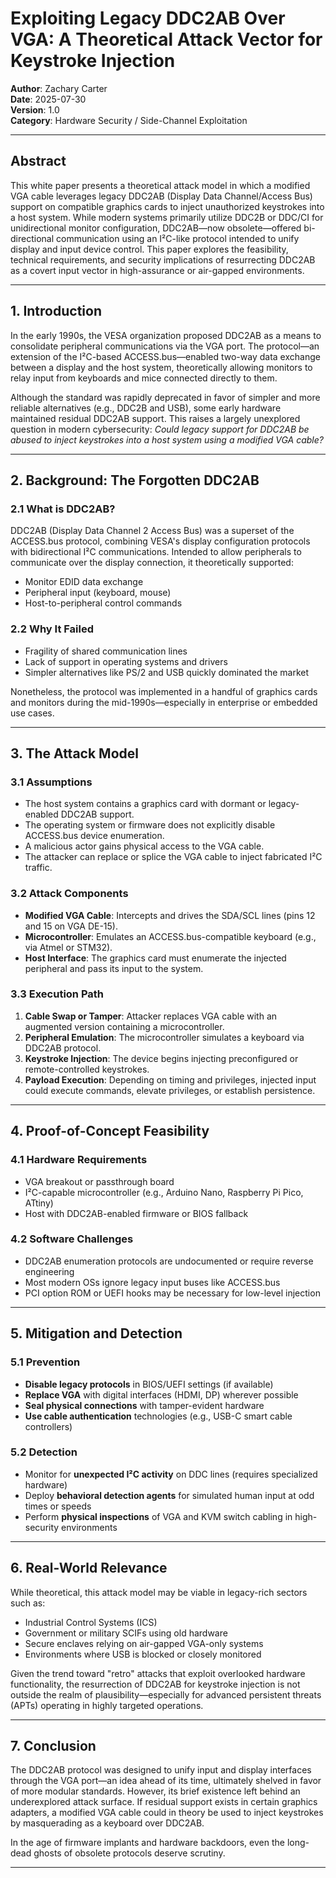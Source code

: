# Exploiting Legacy DDC2AB Over VGA: A Theoretical Attack Vector for Keystroke Injection

**Author**: Zachary Carter  
**Date**: 2025-07-30  
**Version**: 1.0  
**Category**: Hardware Security / Side-Channel Exploitation  

---

## Abstract

This white paper presents a theoretical attack model in which a modified VGA cable leverages legacy DDC2AB (Display Data Channel/Access Bus) support on compatible graphics cards to inject unauthorized keystrokes into a host system. While modern systems primarily utilize DDC2B or DDC/CI for unidirectional monitor configuration, DDC2AB—now obsolete—offered bi-directional communication using an I²C-like protocol intended to unify display and input device control. This paper explores the feasibility, technical requirements, and security implications of resurrecting DDC2AB as a covert input vector in high-assurance or air-gapped environments.

---

## 1. Introduction

In the early 1990s, the VESA organization proposed DDC2AB as a means to consolidate peripheral communications via the VGA port. The protocol—an extension of the I²C-based ACCESS.bus—enabled two-way data exchange between a display and the host system, theoretically allowing monitors to relay input from keyboards and mice connected directly to them.

Although the standard was rapidly deprecated in favor of simpler and more reliable alternatives (e.g., DDC2B and USB), some early hardware maintained residual DDC2AB support. This raises a largely unexplored question in modern cybersecurity: _Could legacy support for DDC2AB be abused to inject keystrokes into a host system using a modified VGA cable?_

---

## 2. Background: The Forgotten DDC2AB

### 2.1 What is DDC2AB?

DDC2AB (Display Data Channel 2 Access Bus) was a superset of the ACCESS.bus protocol, combining VESA's display configuration protocols with bidirectional I²C communications. Intended to allow peripherals to communicate over the display connection, it theoretically supported:

- Monitor EDID data exchange
- Peripheral input (keyboard, mouse)
- Host-to-peripheral control commands

### 2.2 Why It Failed

- Fragility of shared communication lines
- Lack of support in operating systems and drivers
- Simpler alternatives like PS/2 and USB quickly dominated the market

Nonetheless, the protocol was implemented in a handful of graphics cards and monitors during the mid-1990s—especially in enterprise or embedded use cases.

---

## 3. The Attack Model

### 3.1 Assumptions

- The host system contains a graphics card with dormant or legacy-enabled DDC2AB support.
- The operating system or firmware does not explicitly disable ACCESS.bus device enumeration.
- A malicious actor gains physical access to the VGA cable.
- The attacker can replace or splice the VGA cable to inject fabricated I²C traffic.

### 3.2 Attack Components

- **Modified VGA Cable**: Intercepts and drives the SDA/SCL lines (pins 12 and 15 on VGA DE-15).
- **Microcontroller**: Emulates an ACCESS.bus-compatible keyboard (e.g., via Atmel or STM32).
- **Host Interface**: The graphics card must enumerate the injected peripheral and pass its input to the system.

### 3.3 Execution Path

1. **Cable Swap or Tamper**: Attacker replaces VGA cable with an augmented version containing a microcontroller.
2. **Peripheral Emulation**: The microcontroller simulates a keyboard via DDC2AB protocol.
3. **Keystroke Injection**: The device begins injecting preconfigured or remote-controlled keystrokes.
4. **Payload Execution**: Depending on timing and privileges, injected input could execute commands, elevate privileges, or establish persistence.

---

## 4. Proof-of-Concept Feasibility

### 4.1 Hardware Requirements

- VGA breakout or passthrough board
- I²C-capable microcontroller (e.g., Arduino Nano, Raspberry Pi Pico, ATtiny)
- Host with DDC2AB-enabled firmware or BIOS fallback

### 4.2 Software Challenges

- DDC2AB enumeration protocols are undocumented or require reverse engineering
- Most modern OSs ignore legacy input buses like ACCESS.bus
- PCI option ROM or UEFI hooks may be necessary for low-level injection

---

## 5. Mitigation and Detection

### 5.1 Prevention

- **Disable legacy protocols** in BIOS/UEFI settings (if available)
- **Replace VGA** with digital interfaces (HDMI, DP) wherever possible
- **Seal physical connections** with tamper-evident hardware
- **Use cable authentication** technologies (e.g., USB-C smart cable controllers)

### 5.2 Detection

- Monitor for **unexpected I²C activity** on DDC lines (requires specialized hardware)
- Deploy **behavioral detection agents** for simulated human input at odd times or speeds
- Perform **physical inspections** of VGA and KVM switch cabling in high-security environments

---

## 6. Real-World Relevance

While theoretical, this attack model may be viable in legacy-rich sectors such as:

- Industrial Control Systems (ICS)
- Government or military SCIFs using old hardware
- Secure enclaves relying on air-gapped VGA-only systems
- Environments where USB is blocked or closely monitored

Given the trend toward "retro" attacks that exploit overlooked hardware functionality, the resurrection of DDC2AB for keystroke injection is not outside the realm of plausibility—especially for advanced persistent threats (APTs) operating in highly targeted operations.

---

## 7. Conclusion

The DDC2AB protocol was designed to unify input and display interfaces through the VGA port—an idea ahead of its time, ultimately shelved in favor of more modular standards. However, its brief existence left behind an underexplored attack surface. If residual support exists in certain graphics adapters, a modified VGA cable could in theory be used to inject keystrokes by masquerading as a keyboard over DDC2AB.

In the age of firmware implants and hardware backdoors, even the long-dead ghosts of obsolete protocols deserve scrutiny.

---
